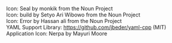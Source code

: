 Icon: Seal by monkik from the Noun Project  
Icon: build by Setyo Ari Wibowo from the Noun Project  
Icon: Error by Hassan ali from the Noun Project  
YAML Support Library: https://github.com/jbeder/yaml-cpp (MIT)  
Application Icon: Nerpa by Mayuri Moore